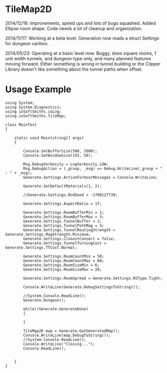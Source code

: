TileMap2D
=====

2014/12/16:
Improvements, speed ups and lots of bugs squashed.  Added Ellipse room shape.  Code needs a lot of cleanup and organization.

2014/11/17:
Working at a beta level.  Generation now reads a struct Settings for dungeon varition.

2014/05/23:
Operating at a basic level now.  Buggy, does square rooms, 1 unit width tunnels, and dungeon type only, and many planned features moving forward.  Either something is wrong in tunnel building or the Clipper Library doesn't like something about the tunnel paths when offset.


Usage Example
===

	using System;
	using System.Diagnostics;
	using ioSoftSmiths.ioLog;
	using ioSoftSmiths.TileMap;

	class MainTest
	{

		static void Main(string[] args)
		{

			Console.SetBufferSize(500, 2000);
			Console.SetWindowSize(155, 50);

			Msg.DebugVerbosity = LogVerbosity.LOW;
			Msg.DebugAction = (_group, _msg) => Debug.WriteLine(_group + " : " + _msg);
			Generate.Settings.ActionForUserMessages = Console.WriteLine;

			Generate.SetDefaultMaterials(1, 2);

			//Generate.Settings.RndSeed = -1708127739;

			Generate.Settings.AspectRatio = 1f;

			Generate.Settings.RoomBufferMin = 1;
			Generate.Settings.RoomBufferMax = 3;
			Generate.Settings.TunnelBuffer = 3;
			Generate.Settings.TunnelPathMag = 3;
			Generate.Settings.TunnelRoutingStrength = Generate.Settings.MagStrength.Minimum;
			Generate.Settings.ClosestConnect = false;
			Generate.Settings.TunnelTurningCost = Generate.Settings.TTCost.Normal;

			Generate.Settings.RoomCountMin = 50;
			Generate.Settings.RoomCountMax = 60;
			Generate.Settings.RoomSizeMin = 6;
			Generate.Settings.RoomSizeMax = 20;

			Generate.Settings.RoomSpread = Generate.Settings.RSType.Tight;

			Console.WriteLine(Generate.DebugSettingsToString());

			//System.Console.ReadLine();
			Generate.Dungeon();
				
			while(!Generate.GenerateDone)
			{
					
			}

			TileMap2D map = Generate.GetGeneratedMap();
			Console.WriteLine(map.DebugToString());
			//System.Console.ReadLine();
			Console.WriteLine("Closing...");
			Console.ReadLine();


		}
	}
